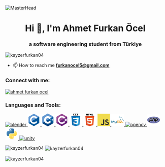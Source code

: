 ![MasterHead](https://images-wixmp-ed30a86b8c4ca887773594c2.wixmp.com/f/e96e62aa-16de-490d-8797-ec8d99edc46c/dgbc8qm-0138f745-5a7a-4404-864c-e89bce07f138.png/v1/fill/w_1182,h_676,q_70,strp/hacker_with_hoodie_by_manthan003_dgbc8qm-pre.jpg?token=eyJ0eXAiOiJKV1QiLCJhbGciOiJIUzI1NiJ9.eyJzdWIiOiJ1cm46YXBwOjdlMGQxODg5ODIyNjQzNzNhNWYwZDQxNWVhMGQyNmUwIiwiaXNzIjoidXJuOmFwcDo3ZTBkMTg4OTgyMjY0MzczYTVmMGQ0MTVlYTBkMjZlMCIsIm9iaiI6W1t7ImhlaWdodCI6Ijw9NzMyIiwicGF0aCI6IlwvZlwvZTk2ZTYyYWEtMTZkZS00OTBkLTg3OTctZWM4ZDk5ZWRjNDZjXC9kZ2JjOHFtLTAxMzhmNzQ1LTVhN2EtNDQwNC04NjRjLWU4OWJjZTA3ZjEzOC5wbmciLCJ3aWR0aCI6Ijw9MTI4MCJ9XV0sImF1ZCI6WyJ1cm46c2VydmljZTppbWFnZS5vcGVyYXRpb25zIl19.5b-Ks0WPx6d5mrmjxWUGf-tvUEvyrKITad3G7eKvxDc)
<h1 align="center">Hi 👋, I'm Ahmet Furkan Öcel</h1>
<h3 align="center">a software engineering student from Türkiye</h3>

<p align="left"> <img src="https://komarev.com/ghpvc/?username=kayzerfurkan04&label=Profile%20views&color=0e75b6&style=flat" alt="kayzerfurkan04" /> </p>

- 📫 How to reach me **furkanocel5@gmail.com**

<h3 align="left">Connect with me:</h3>
<p align="left">
<a href="https://linkedin.com/in/ahmet furkan ocel" target="blank"><img align="center" src="https://raw.githubusercontent.com/rahuldkjain/github-profile-readme-generator/master/src/images/icons/Social/linked-in-alt.svg" alt="ahmet furkan ocel" height="30" width="40" /></a>
</p>

<h3 align="left">Languages and Tools:</h3>
<p align="left"> <a href="https://www.blender.org/" target="_blank" rel="noreferrer"> <img src="https://download.blender.org/branding/community/blender_community_badge_white.svg" alt="blender" width="40" height="40"/> </a> <a href="https://www.cprogramming.com/" target="_blank" rel="noreferrer"> <img src="https://raw.githubusercontent.com/devicons/devicon/master/icons/c/c-original.svg" alt="c" width="40" height="40"/> </a> <a href="https://www.w3schools.com/cpp/" target="_blank" rel="noreferrer"> <img src="https://raw.githubusercontent.com/devicons/devicon/master/icons/cplusplus/cplusplus-original.svg" alt="cplusplus" width="40" height="40"/> </a> <a href="https://www.w3schools.com/cs/" target="_blank" rel="noreferrer"> <img src="https://raw.githubusercontent.com/devicons/devicon/master/icons/csharp/csharp-original.svg" alt="csharp" width="40" height="40"/> </a> <a href="https://www.w3schools.com/css/" target="_blank" rel="noreferrer"> <img src="https://raw.githubusercontent.com/devicons/devicon/master/icons/css3/css3-original-wordmark.svg" alt="css3" width="40" height="40"/> </a> <a href="https://www.w3.org/html/" target="_blank" rel="noreferrer"> <img src="https://raw.githubusercontent.com/devicons/devicon/master/icons/html5/html5-original-wordmark.svg" alt="html5" width="40" height="40"/> </a> <a href="https://developer.mozilla.org/en-US/docs/Web/JavaScript" target="_blank" rel="noreferrer"> <img src="https://raw.githubusercontent.com/devicons/devicon/master/icons/javascript/javascript-original.svg" alt="javascript" width="40" height="40"/> </a> <a href="https://www.mysql.com/" target="_blank" rel="noreferrer"> <img src="https://raw.githubusercontent.com/devicons/devicon/master/icons/mysql/mysql-original-wordmark.svg" alt="mysql" width="40" height="40"/> </a> <a href="https://opencv.org/" target="_blank" rel="noreferrer"> <img src="https://www.vectorlogo.zone/logos/opencv/opencv-icon.svg" alt="opencv" width="40" height="40"/> </a> <a href="https://www.php.net" target="_blank" rel="noreferrer"> <img src="https://raw.githubusercontent.com/devicons/devicon/master/icons/php/php-original.svg" alt="php" width="40" height="40"/> </a> <a href="https://www.python.org" target="_blank" rel="noreferrer"> <img src="https://raw.githubusercontent.com/devicons/devicon/master/icons/python/python-original.svg" alt="python" width="40" height="40"/> </a> <a href="https://unity.com/" target="_blank" rel="noreferrer"> <img src="https://www.vectorlogo.zone/logos/unity3d/unity3d-icon.svg" alt="unity" width="40" height="40"/> </a> </p>

<p><img align="left" src="https://github-readme-stats.vercel.app/api/top-langs?username=kayzerfurkan04&show_icons=true&locale=en&layout=compact" alt="kayzerfurkan04" /></p>

<p>&nbsp;<img align="center" src="https://github-readme-stats.vercel.app/api?username=kayzerfurkan04&show_icons=true&locale=en" alt="kayzerfurkan04" /></p>

<p><img align="center" src="https://github-readme-streak-stats.herokuapp.com/?user=kayzerfurkan04&" alt="kayzerfurkan04" /></p>
